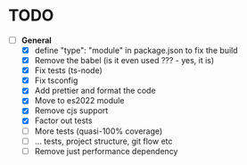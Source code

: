 TODO
====


- [ ] **General**
  - [x] define "type": "module" in package.json to fix the build
  - [x] Remove the babel (is it even used ??? - yes, it is)
  - [x] Fix tests (ts-node)
  - [x] Fix tsconfig
  - [x] Add prettier and format the code
  - [x] Move to es2022 module
  - [x] Remove cjs support
  - [x] Factor out tests
  - [ ] More tests (quasi-100% coverage)
  - [ ] ... tests, project structure, git flow etc
  - [ ] Remove just performance dependency